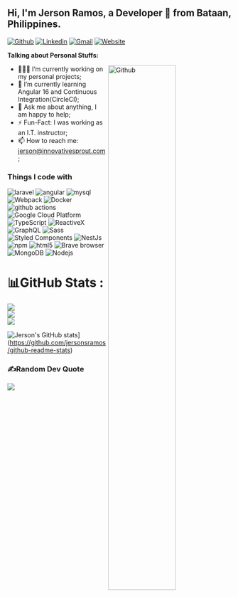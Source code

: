 <!-- Your title -->
## Hi, I'm Jerson Ramos, a Developer 🚀 from Bataan, Philippines.

[![Github](https://img.shields.io/badge/-Github-000?style=flat&logo=Github&logoColor=white)](https://github.com/jersonsramos)
[![Linkedin](https://img.shields.io/badge/-LinkedIn-blue?style=flat&logo=Linkedin&logoColor=white)](https://www.linkedin.com/in/jersonramos/)
[![Gmail](https://img.shields.io/badge/-Gmail-c14438?style=flat&logo=Gmail&logoColor=white)](mailto:jerson@innovativesprout.com)
[![Website](https://img.shields.io/badge/-Website-000?style=flat&logo=internetexplorer&logoColor=white)](https://innovativesprout.com)

<!-- Talking about you -->
**Talking about Personal Stuffs:**

<!-- Any image aligned to the right. Beware the width -->
<img width="55%" align="right" alt="Github" src="https://raw.githubusercontent.com/onimur/.github/master/.resources/git-header.svg" />

- 👨🏽‍💻 I’m currently working on my personal projects;
- 🌱 I’m currently learning Angular 16 and Continuous Integration(CircleCI); 
- 💬 Ask me about anything, I am happy to help;
- ⚡️ Fun-Fact: I was working as an I.T. instructor;
- 📫 How to reach me: jerson@innovativesprout.com;

<h3>Things I code with</h3>
<p>
  <img alt="laravel" src="https://img.shields.io/badge/-Laravel-F05340?style=flat-square&logo=laravel&logoColor=white" />
  <img alt="angular" src="https://img.shields.io/badge/-Angular-DD0031?style=flat-square&logo=angular&logoColor=white" />
  <img alt="mysql" src="https://img.shields.io/badge/-MySQL-00758F?style=flat-square&logo=mysql&logoColor=white" />
  <img alt="Webpack" src="https://img.shields.io/badge/-Webpack-8DD6F9?style=flat-square&logo=webpack&logoColor=white" /> 
  <img alt="Docker" src="https://img.shields.io/badge/-Docker-46a2f1?style=flat-square&logo=docker&logoColor=white" />
  <img alt="github actions" src="https://img.shields.io/badge/-Github_Actions-2088FF?style=flat-square&logo=github-actions&logoColor=white" />
  <img alt="Google Cloud Platform" src="https://img.shields.io/badge/-Google_Cloud_Platform-1a73e8?style=flat-square&logo=google-cloud&logoColor=white" />
  <img alt="TypeScript" src="https://img.shields.io/badge/-TypeScript-007ACC?style=flat-square&logo=typescript&logoColor=white" />
  <img alt="ReactiveX" src="https://img.shields.io/badge/-RxJs-B7178C?style=flat-square&logo=reactivex&logoColor=white" />
  <img alt="GraphQL" src="https://img.shields.io/badge/-GraphQL-E10098?style=flat-square&logo=graphql&logoColor=white" />
  <img alt="Sass" src="https://img.shields.io/badge/-Sass-CC6699?style=flat-square&logo=sass&logoColor=white" />
  <img alt="Styled Components" src="https://img.shields.io/badge/-Styled_Components-db7092?style=flat-square&logo=styled-components&logoColor=white" />
  <img alt="NestJs" src="https://img.shields.io/badge/-NestJs-ea2845?style=flat-square&logo=nestjs&logoColor=white" />
  <img alt="npm" src="https://img.shields.io/badge/-NPM-CB3837?style=flat-square&logo=npm&logoColor=white" />
  <img alt="html5" src="https://img.shields.io/badge/-HTML5-E34F26?style=flat-square&logo=html5&logoColor=white" />
  <img alt="Brave browser" src="https://img.shields.io/badge/-Brave_Browser-FB542B?style=flat-square&logo=brave&logoColor=white" />
  <img alt="MongoDB" src="https://img.shields.io/badge/-MongoDB-13aa52?style=flat-square&logo=mongodb&logoColor=white" />
  <img alt="Nodejs" src="https://img.shields.io/badge/-Nodejs-43853d?style=flat-square&logo=Node.js&logoColor=white" />
</p>

# 📊GitHub Stats :
![](https://github-readme-stats.vercel.app/api?username=jersonsramos&theme=default&hide_border=false&include_all_commits=false&count_private=false)<br/>
![](https://github-readme-streak-stats.herokuapp.com/?user=jersonsramos&theme=default&hide_border=false)<br/>
![](https://github-readme-stats.vercel.app/api/top-langs/?username=jersonsramos&theme=default&hide_border=false&include_all_commits=false&count_private=false&layout=compact)

![Jerson's GitHub stats](https://github-readme-stats.vercel.app/api?username=jersonsramos)](https://github.com/jersonsramos/github-readme-stats)

### ✍️Random Dev Quote
![](https://quotes-github-readme.vercel.app/api?type=horizontal&theme=radical)
